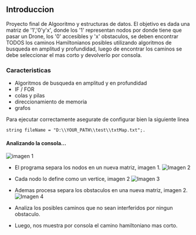 ## Introduccion
Proyecto final de Algooritmo y estructuras de datos. El objetivo es dada una matriz de '1','0'y'x', donde los '1' representan nodos por donde 
tiene que pasar un Drone, los '0' accesibles y 'x' obstaculos, se deben encontrar TODOS los caminos Hamiltonianos posibles utilizando algoritmos de busqueda en amplitud y profundidad, luego de encontrar los caminos se debe seleccionar el mas corto y devolverlo por consola.

### Caracteristicas
- Algoritmos de busqueda en amplitud y en profundidad
- IF / FOR  
- colas y pilas
- direccionamiento de memoria
- grafos

Para ejecutar correctamente asegurate de configurar bien la siguiente linea 
```
string fileName = "D:\\YOUR_PATH\\test\\txtMap.txt";.
```
#### Analizando la consola...
![imagen 1](/droneFlight/assets/imagen1.png)

- El programa separa los nodos en un nueva matriz, imagen 1.
![Imagen 2](/droneFlight/assets/imagen3.png)

- Cada nodo lo define como un vertice, imagen 2
![Imagen 3](/droneFlight/assets/imagen2.png)

- Ademas procesa separa los obstaculos en una nueva matriz, imagen 2. 
![Imagen 4](/droneFlight/assets/imagen4.png)

- Analiza los posibles caminos que no sean interferidos por ningun obstaculo.
- Luego, nos muestra por consola el camino hamiltoniano mas corto.

